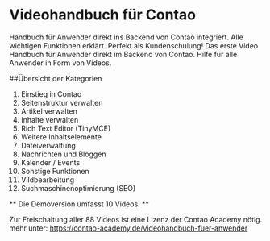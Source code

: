 # Videohandbuch für Contao

Handbuch für Anwender direkt ins Backend von Contao integriert.
Alle wichtigen Funktionen erklärt. Perfekt als Kundenschulung!
Das erste Video Handbuch für Anwender direkt im Backend von Contao.
Hilfe für alle Anwender in Form von Videos.

##Übersicht der Kategorien

1. Einstieg in Contao
2. Seitenstruktur verwalten
3. Artikel verwalten
4. Inhalte verwalten
5. Rich Text Editor (TinyMCE)
6. Weitere Inhaltselemente
7. Dateiverwaltung
8. Nachrichten und Bloggen
9. Kalender / Events
10. Sonstige Funktionen
11. Vildbearbeitung
12. Suchmaschinenoptimierung (SEO)

** Die Demoversion umfasst 10 Videos. **

Zur Freischaltung aller 88 Videos ist eine Lizenz der Contao Academy nötig.
mehr unter: https://contao-academy.de/videohandbuch-fuer-anwender